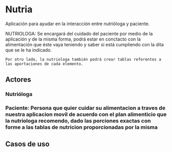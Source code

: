 # Nutria

Aplicación para ayudar en la interacción entre nutrióloga y paciente.

NUTRIOLOGA:
	Se encargará del cuidado del paciente por medio de la aplicación y de la misma forma, podrá estar en conctacto con la alimentación que éste vaya teniendo y saber si está cumpliendo con la dita que se le ha indicado.

	Por otro lado, la nutriologa también podrá crear tablas referentes a las aportaciones de cada elemento.

## Actores

### Nutrióloga

### Paciente: Persona que quier cuidar su alimentacion a traves de nuestra aplicacion movil de acuerdo con el plan alimenticio que la nutriologa recomendo, dado las porciones exactas con forme a las tablas de nutricion proporcionadas por la misma

## Casos de uso


